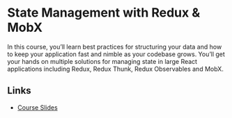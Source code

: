 # State Management with Redux & MobX

In this course, you’ll learn best practices for structuring your data and how to keep your application fast and nimble as your codebase grows. You’ll get your hands on multiple solutions for managing state in large React applications including Redux, Redux Thunk, Redux Observables and MobX.

## Links
- [Course Slides](https://static.frontendmasters.com/resources/2019-05-28-react-state/redux-mobx.pdf)
